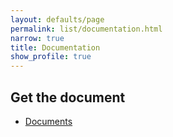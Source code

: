 ```yaml
---
layout: defaults/page
permalink: list/documentation.html
narrow: true
title: Documentation
show_profile: true
---
```


## Get the document

-  [Documents](https://github.com/OpenWALAS/OpenWALAS.github.io/tree/master/doc)

